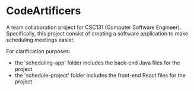 # CodeArtificers
A team collaboration project for CSC131 (Computer Software Engineer). Specifically, this project consist of creating a software application to make scheduling meetings easier.

For clarification purposes: 
- the 'scheduling-app' folder includes the back-end Java files for the project
- the 'schedule-project' folder includes the front-end React files for the project